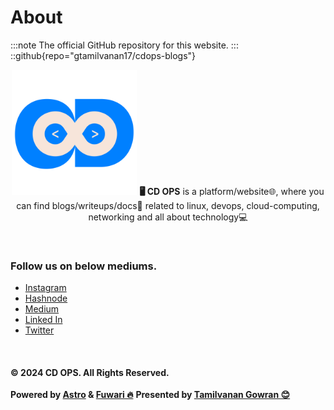 # About
<!-- This is the demo site for [Fuwari](https://github.com/saicaca/fuwari). -->
:::note
The official GitHub repository for this website.
:::
::github{repo="gtamilvanan17/cdops-blogs"}

<p align="center">
  <img src="https://raw.githubusercontent.com/gtamilvanan17/cdops-blogs/refs/heads/master/src/assets/images/home.png" alt="cdops-logo" width="200px" height="200px"/>
  <a class="link text-[var(--primary)] font-medium" target="_blank" ><b>🖥️ CD OPS</a></b> is a platform/website🌐, where you can find blogs/writeups/docs📝 related to linux, devops, cloud-computing, networking and all about technology💻
  <br>
</p>

<br>

### Follow us on below mediums.
- [Instagram](https://instagram.com/cdops_official)
- [Hashnode](https://cdops1official.hashnode.dev/)
- [Medium](https://cdops1official.medium.com/)
- [Linked In](https://linkedin.com/in/gtamilvanan17)
- [Twitter](https://x.com/GTamilvananOff)

<br>

#### © 2024 CD OPS. All Rights Reserved.
**Powered by <a class="link text-[var(--primary)] font-medium" target="_blank" href="https://astro.build">Astro</a> & <a class="link text-[var(--primary)] font-medium" target="_blank" href="https://github.com/saicaca/fuwari">Fuwari 🔥</a>**
**Presented by <a class="link text-[var(--primary)] font-medium" target="_blank" href="https://gtamilvanan17.github.io/portfolio">Tamilvanan Gowran 😊</a>**